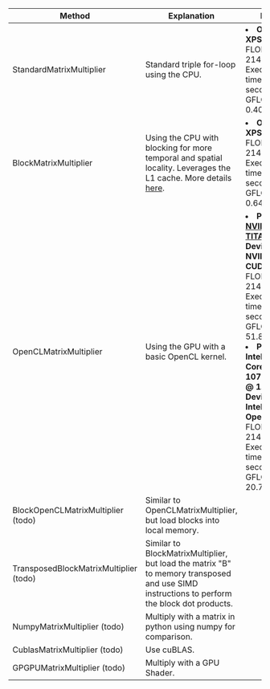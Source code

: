 | Method | Explanation | Result |
|---|---|---|
| StandardMatrixMultiplier | Standard triple for-loop using the CPU.  | <li> **On Dell XPS 13:** FLOPs: 2147483648; Execution time: 5.25 seconds; GFLOPS: 0.4090;</li> |
| BlockMatrixMultiplier | Using the CPU with blocking for more temporal and spatial locality. Leverages the L1 cache. More details [here](https://csapp.cs.cmu.edu/public/waside/waside-blocking.pdf). | <li> **On Dell XPS 13:** FLOPs: 2147483648; Execution time: 3.35 seconds; GFLOPS: 0.6402; </li> |
| OpenCLMatrixMultiplier | Using the GPU with a basic OpenCL kernel. | <li>**Platform: [NVIDIA TITAN Xp](https://vast.ai) / Device: NVIDIA CUDA:** FLOPs: 2147483648; Execution time: 0.04 seconds; GFLOPS: 51.8588;</li> <li>**Platform: Intel(R) Core(TM) i7-10710U CPU @ 1.10GHz / Device: Intel(R) OpenCL:** FLOPs: 2147483648; Execution time: 0.10 seconds; GFLOPS: 20.7495;</li> |
| BlockOpenCLMatrixMultiplier (todo) | Similar to OpenCLMatrixMultiplier, but load blocks into local memory. | |
| TransposedBlockMatrixMultiplier (todo) | Similar to BlockMatrixMultiplier, but load the matrix "B" to memory transposed and use SIMD instructions to perform the block dot products. |  |
| NumpyMatrixMultiplier (todo) | Multiply with a matrix in python using numpy for comparison. | |
| CublasMatrixMultiplier (todo) | Use cuBLAS. | |
| GPGPUMatrixMultiplier (todo) | Multiply with a GPU Shader. | |
